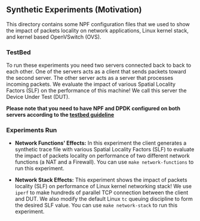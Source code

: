 ## Synthetic Experiments (Motivation)

This directory contains some NPF configuration files that we used to show the impact of packets locality on network applications, Linux kernel stack, and kernel based OpenVSwitch (OVS).

### TestBed

To run these experiments you need two servers connected back to back to each other.
One of the servers acts as a client that sends packets toward the second server. 
The other server acts as a server that processes incoming packets. We evaluate the impact of various Spatial Locality Factors (SLF) on the performance of this machine!
We call this server the Device Under Test (DUT).

**Please note that you need to have NPF and DPDK configured on both servers according to the [testbed guideline][testbed-guide]**

### Experiments Run

- **Network Functions' Effects:** 
In this experiment the client generates a synthetic trace file with various Spatial Locality Factors (SLF) to evaluate the impact of packets locality on performance of two different network functions (a NAT and a Firewall). 
You can use `make network-functions` to run this experiment. 

- **Network Stack Effects:** This experiment shows the impact of packets locality (SLF) on performance of Linux kernel networking stack!
We use `iperf` to make hundreds of parallel TCP connection between the client and DUT. We also modify the default Linux `tc` queuing discipline to form the desired SLF value. You can use `make network-stack` to run this experiment.

[testbed-guide]: https://github.com/hamidgh09/Reframer/blob/main/README.md#testbed
